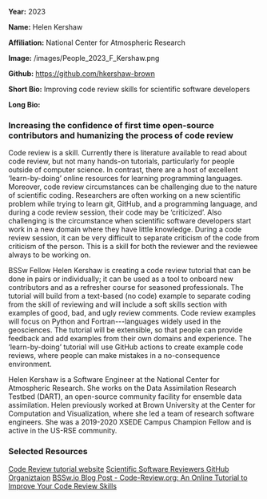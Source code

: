 **Year:** 2023

**Name:** Helen Kershaw

**Affiliation:** National Center for Atmospheric Research

**Image:** /images/People_2023_F_Kershaw.png

**Github:** https://github.com/hkershaw-brown

**Short Bio:** Improving code review skills for scientific software developers

**Long Bio:**
### Increasing the confidence of first time open-source contributors and humanizing the process of code review

Code review is a skill. Currently there is literature available to read about code review, but not many hands-on tutorials, particularly for people outside of computer science. In contrast, there are a host of excellent ‘learn-by-doing’ online resources for learning programming languages. Moreover, code review circumstances can be challenging due to the nature of scientific coding. Researchers are often working on a new scientific problem while trying to learn git, GitHub, and a programming language, and during a code review session, their code may be ‘criticized’.  Also challenging is the circumstance when scientific software developers start work in a new domain where they have little knowledge. During a code review session, it can be very difficult to separate criticism of the code from criticism of the person. This is a skill for both the reviewer and the reviewee always to be working on.

BSSw Fellow Helen Kershaw is creating a code review tutorial that can be done in pairs or individually; it can be used as a tool to onboard new contributors and as a refresher course for seasoned professionals. The tutorial will build from a text-based (no code) example to separate coding from the skill of reviewing and will include a soft skills section with examples of good, bad, and ugly review comments. Code review examples will focus on Python and Fortran---languages widely used in the geosciences. The tutorial will be extensible, so that people can provide feedback and add examples from their own domains and experience. The ‘learn-by-doing’ tutorial will use GitHub actions to create example code reviews, where people can make mistakes in a no-consequence environment.


Helen Kershaw is a Software Engineer at the National Center for Atmospheric Research. She works on the Data Assimilation Research Testbed (DART), an open-source community facility for ensemble data assimilation. Helen previously worked at Brown University at the Center for Computation and Visualization, where she led a team of research software engineers. She was a 2019-2020 XSEDE Campus Champion Fellow and is active in the US-RSE community.

### Selected Resources
<a href="https://code-review.org/" class="link-row">Code Review tutorial website</a>
<a href="https://github.com/scientific-software-reviewers" class="link-row">Scientific Software Reviewers GitHub Organiztaion</a>
<a href="https://bssw.io/blog_posts/code-review-org-an-online-tutorial-to-improve-your-code-review-skills" class="link-row">BSSw.io Blog Post - Code-Review.org: An Online Tutorial to Improve Your Code Review Skills</a>
